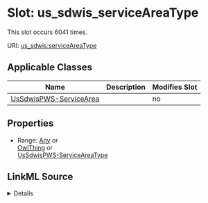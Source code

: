 

# Slot: us_sdwis_serviceAreaType




This slot occurs 6041 times.


URI: [us_sdwis:serviceAreaType](http://sawgraph.spatialai.org/v1/us-sdwis#serviceAreaType)



<!-- no inheritance hierarchy -->





## Applicable Classes

| Name | Description | Modifies Slot |
| --- | --- | --- |
| [UsSdwisPWS-ServiceArea](../classes/UsSdwisPWS-ServiceArea.md) |  |  no  |







## Properties

* Range: [Any](../classes/Any.md)&nbsp;or&nbsp;<br />[OwlThing](../classes/OwlThing.md)&nbsp;or&nbsp;<br />[UsSdwisPWS-ServiceAreaType](../classes/UsSdwisPWS-ServiceAreaType.md)







## LinkML Source

<details>

```yaml
name: us_sdwis_serviceAreaType
from_schema: okns:hydrology-kg
exact_mappings:
- http://sawgraph.spatialai.org/v1/us-sdwis#serviceAreaType
rank: 1000
slot_uri: us_sdwis:serviceAreaType
alias: us_sdwis_serviceAreaType
domain_of:
- us_sdwis_PWS-ServiceArea
union_of:
- owl_Thing
- geo_SpatialObject
- geo_Feature
- us_sdwis_PWS-ServiceArea
range: Any
any_of:
- range: owl_Thing
- range: us_sdwis_PWS-ServiceAreaType

```
</details>
